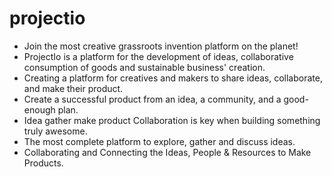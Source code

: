 # projectio
- Join the most creative grassroots invention platform on the planet!
- ProjectIo is a platform for the development of ideas, collaborative consumption of goods and sustainable business' creation.
- Creating a platform for creatives and makers to share ideas, collaborate, and make their product.
- Create a successful product from an idea, a community, and a good-enough plan.
- Idea gather make product Collaboration is key when building something truly awesome.
- The most complete platform to explore, gather and discuss ideas.
- Collaborating and Connecting the Ideas, People & Resources to Make Products.
